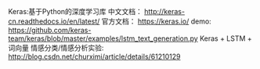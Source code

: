 Keras:基于Python的深度学习库
中文文档：
http://keras-cn.readthedocs.io/en/latest/
官方文档：
https://keras.io/
demo:
https://github.com/keras-team/keras/blob/master/examples/lstm_text_generation.py
Keras + LSTM + 词向量 情感分类/情感分析实验:
http://blog.csdn.net/churximi/article/details/61210129